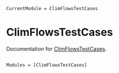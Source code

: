 ```@meta
CurrentModule = ClimFlowsTestCases
```

# ClimFlowsTestCases

Documentation for [ClimFlowsTestCases](https://github.com/ClimFLows/ClimFlowsTestCases.jl).

```@index
```

```@autodocs
Modules = [ClimFlowsTestCases]
```
